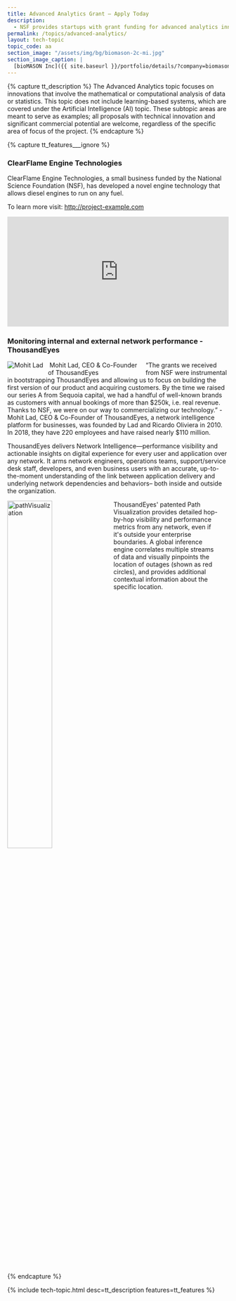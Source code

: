 ```yaml
---
title: Advanced Analytics Grant – Apply Today
description:
  - NSF provides startups with grant funding for advanced analytics innovations.
permalink: /topics/advanced-analytics/
layout: tech-topic
topic_code: aa
section_image: "/assets/img/bg/biomason-2c-mi.jpg"
section_image_caption: |
  [bioMASON Inc]({{ site.baseurl }}/portfolio/details/?company=biomason-inc#biomason-inc) interior and exterior façade tile made with biocement, which is less costly and more sustainable than its traditional counterpart
---
```

{% capture tt_description %}
The Advanced Analytics topic focuses on innovations that involve the mathematical or computational analysis of data or statistics. This topic does not include learning-based systems, which are covered under the Artificial Intelligence (AI) topic. These subtopic areas are meant to serve as examples; all proposals with technical innovation and significant commercial potential are welcome, regardless of the specific area of focus of the project.
{% endcapture %}

{% capture tt_features___ignore %}
<div class="usa-section usa-content usa-grid">
  <div class="image-video">
    <div class="usa-width-one-half">
      <h3>ClearFlame Engine Technologies</h3>
      <p>ClearFlame Engine Technologies, a small business funded by the National Science Foundation (NSF), has developed a novel engine technology that allows diesel engines to run on any fuel.</p>
      <p>To learn more visit: <a href="#">http://project-example.com</a></p>
    </div>
    <div class="usa-width-one-half">
      <iframe sandbox="allow-same-origin allow-scripts" title="ClearFlame Engine Technologies" width="100%" height="250" src="https://www.youtube.com/embed/XDEgLYwdKP4?modestbranding=1&amp;showinfo=0&amp;fs=1" frameborder="0" allowfullscreen=""></iframe>
    </div>
  </div>
</div>
<div class="background-light-blue">
  <div class="usa-section usa-content usa-grid">
    <h3>Monitoring internal and external network performance - ThousandEyes</h3>
    <div class="usa-content usa-width-one-whole">
      <div> <div style="max-width:300px;margin-right:15px;float:left;"><img src="{{ site.baseurl }}/assets/img/showcase/thousandEyes.jpg" alt="Mohit Lad" style="float:left; margin-right:10px; max-width:100%;"><p style="margin:0px;text-align:center;">Mohit Lad, CEO &amp; Co-Founder of ThousandEyes</p></div> <p style="max-width:100%"> “The grants we received from NSF were instrumental in bootstrapping ThousandEyes and allowing us to focus on building the first version of our product and acquiring customers. By the time we raised our series A from Sequoia capital, we had a handful of well-known brands as customers with annual bookings of more than $250k, i.e. real revenue. Thanks to NSF, we were on our way to commercializing our technology.” -Mohit Lad, CEO &amp; Co-Founder of ThousandEyes, a network intelligence platform for businesses, was founded by Lad and Ricardo Oliviera in 2010. In 2018, they have 220 employees and have raised nearly $110 million. </p>
      </div>
      <div><p style="max-width:100%;">ThousandEyes delivers Network Intelligence—performance visibility and actionable insights on digital experience for every user and application over any network. It arms network engineers, operations teams, support/service desk staff, developers, and even business users with an accurate, up-to-the-moment understanding of the link between application delivery and underlying network dependencies and behaviors– both inside and outside the organization.</p>
      </div>
    </div>
    <div class="usa-content usa-width-one-whole">
      <img src="{{ site.baseurl }}/assets/img/showcase/pathvisualization.jpg" alt="pathVisualization" width="45%" style="float:left; margin-right:15px;">
      <div class="caption">
        <p style="max-width:90%;margin:auto;">ThousandEyes' patented Path Visualization provides detailed hop-by-hop visibility and performance metrics from any network, even if it's outside your enterprise boundaries. A global inference engine correlates multiple streams of data and visually pinpoints the location of outages (shown as red circles), and provides additional contextual information about the specific location.</p>
      </div>
    </div>
    <div style="clear:both" />
  </div>
</div>
{% endcapture %}

{% include tech-topic.html desc=tt_description features=tt_features %}
